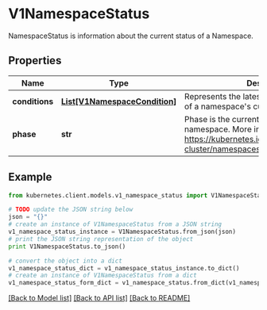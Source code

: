 # V1NamespaceStatus

NamespaceStatus is information about the current status of a Namespace.

## Properties

Name | Type | Description | Notes
------------ | ------------- | ------------- | -------------
**conditions** | [**List[V1NamespaceCondition]**](V1NamespaceCondition.md) | Represents the latest available observations of a namespace&#39;s current state. | [optional] 
**phase** | **str** | Phase is the current lifecycle phase of the namespace. More info: https://kubernetes.io/docs/tasks/administer-cluster/namespaces/ | [optional] 

## Example

```python
from kubernetes.client.models.v1_namespace_status import V1NamespaceStatus

# TODO update the JSON string below
json = "{}"
# create an instance of V1NamespaceStatus from a JSON string
v1_namespace_status_instance = V1NamespaceStatus.from_json(json)
# print the JSON string representation of the object
print V1NamespaceStatus.to_json()

# convert the object into a dict
v1_namespace_status_dict = v1_namespace_status_instance.to_dict()
# create an instance of V1NamespaceStatus from a dict
v1_namespace_status_form_dict = v1_namespace_status.from_dict(v1_namespace_status_dict)
```
[[Back to Model list]](../README.md#documentation-for-models) [[Back to API list]](../README.md#documentation-for-api-endpoints) [[Back to README]](../README.md)


